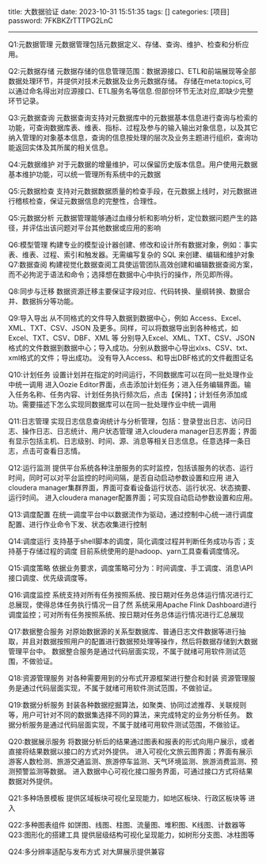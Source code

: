 title: 大数据验证 
date: 2023-10-31 15:51:35 
tags: []
categories: [项目]
password: 7FKBKZrTTTPG2LnC

---
 <!--more-->

Q1:元数据管理		元数据管理包括元数据定义、存储、查询、维护、检查和分析应用。		

Q2:元数据存储		元数据存储的信息管理范围：数据源接口、ETL和前端展现等全部数据处理环节，并提供对技术元数据及业务元数据存储。	存储在meta:topics,可以通过命名得出对应源接口、ETL服务名等信息.但部份环节无法对应,即缺少完整环节记录。	

Q3:元数据查询		元数据查询支持对元数据库中的元数据基本信息进行查询与检索的功能，可查询数据库表、维表、指标、过程及参与的输入输出对象信息，以及其它纳入管理的对象基本信息，查询的信息按处理的层次及业务主题进行组织，查询功能返回实体及其所属的相关信息。

Q4:元数据维护		对于元数据的增量维护，可以保留历史版本信息。用户使用元数据基本维护功能，可以统一管理所有系统中的元数据	

Q5:元数据检查		支持对元数据数据质量的检查手段，在元数据上线时，对元数据进行稽核检查，保证元数据信息的完整性，合理性。	

Q5:元数据分析		元数据管理能够通过血缘分析和影响分析，定位数据问题产生的路径，并评估出该问题对平台其他数据或应用的影响	

Q6:模型管理		构建专业的模型设计器创建、修改和设计所有数据对象，例如：事实表、维表、过程、索引和触发器。无需编写复杂的 SQL 来创建、编辑和维护对象	
Q7:数据查阅		构建视觉化数据查阅工具使运管团队高效创建和编辑数据查阅方案，而不必拘泥于语法和命令；选择想在数据中心中执行的操作，所见即所得。

Q8:同步与迁移		数据资源迁移主要保证字段对应、代码转换、量纲转换、数据合并、数据拆分等功能。		

Q9:导入导出		从不同格式的文件导入数据到数据中心，例如 Access、Excel、XML、TXT、CSV、JSON 及更多。同样，可以将数据导出到各种格式，如 Excel、TXT、CSV、DBF、XML 等	分别导入Excel、XML、TXT、CSV、JSON格式的文件数据到数据中心；导入成功。分别从数据中心导出xlxs、CSV、txt、xml格式的文件；导出成功。 没有导入Access、和导出DBF格式的文件截图证名	

Q10:计划任务		设置计划并在指定的时间运行，不同数据库可以在同一批处理作业中统一调用	进入Oozie Editor界面，点击添加计划任务；进入任务编辑界面。输入任务名称、任务内容、计划任务执行频次后，点击【保持】；计划任务添加成功。需要描述下怎么实现同数据库可以在同一批处理作业中统一调用	


Q11:日志管理		实现日志信息查询统计与分析管理，包括：登录登出日志、访问日志、操作日志、日志统计、用户状态管理	进入cloudera manager日志界面；界面有显示包括主机、日志级别、时间、源、消息等相关日志信息。任意选择一条日志，点击可查看日志情。

Q12:运行监测		提供平台系统各种注册服务的实时监控，包括该服务的状态、运行时间，同时可以对平台监控的时间间隔，是否自动启动参数设置和应用	进入cloudera manager集群界面，界面可查看设备运行状态、运行状况、状态摘要、运行时间。
进入cloudera manager配置界面；可实现自动启动参数设置和应用。	

Q13:调度配置		在统一调度平台中以数据流作为驱动，通过控制中心统一进行调度配置、进行作业命令下发、状态收集进行控制		

Q14:调度运行		支持基于shell脚本的调度，简化调度过程并判断任务成功与否；支持基于存储过程的调度	目前系统使用的是hadoop、yarn工具查看调度情况。	

Q15:调度策略		依据业务要求，调度策略可分为：时间调度、手工调度、消息\API接口调度、优先级调度等。	

Q16:调度监控		系统支持对所有任务按照系统、按日期对任务总体运行情况进行汇总展现，使得总体任务执行情况一目了然	系统采用Apache Flink Dashboard进行调度监控；可对所有任务按照系统、按日期对任务总体运行情况进行汇总展现	

Q17:数据整合服务		对原始数据源的关系型数据库、普通日志文件数据等进行抽取，并且对数据按照用户的配置进行数据预处理等操作，然后将数据存储到大数据管理平台中。	数据整合服务是通过代码层面实现，不属于就绪可用软件测试范围，不做验证。	

Q18:资源管理服务		对各种需要用到的分布式开源框架进行整合和封装	资源管理服务是通过代码层面实现，不属于就绪可用软件测试范围，不做验证。	

Q19:数据分析服务		封装各种数据挖掘算法，如聚类、协同过滤推荐、关联规则等，用户可针对不同的数据集选择不同的算法，来完成特定的业务分析任务。	数据分析服务是通过代码层面实现，不属于就绪可用软件测试范围，不做验证。

Q20:数据展示服务		将数据分析后的结果通过图表和报表的形式向用户展示，或者直接将结果数据以接口的方式对外提供。	进入可视化文旅云图界面；界面有展示游客人数检测、旅游交通监测、旅游停车监测、天气环境监测、旅游消费监测、预测预警监测等数据。
进入数据中心可视化接口服务界面，可通过接口方式将结果数据对外提供。

Q21:多种场景模板		提供区域板块可视化呈现能力，如地区板块、行政区板块等	进入	

Q22:多种图表组件		如饼图、线图、柱图、流量图、堆积图、K线图、计数器等		
Q23:图形化的搭建工具		提供层级结构可视化呈现能力，如树形分支图、冰柱图等		

Q24:多分辨率适配与发布方式		对大屏展示提供兼容		
